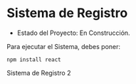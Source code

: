 <h1>Sistema de Registro</h1>

- Estado del Proyecto: En Construcción.

Para ejecutar el Sistema, debes poner:

```npm install react```

Sistema de Registro 2
